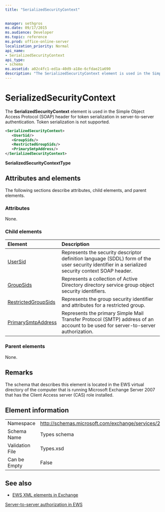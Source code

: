 ```yaml
---
title: "SerializedSecurityContext"
 
 
manager: sethgros
ms.date: 09/17/2015
ms.audience: Developer
ms.topic: reference
ms.prod: office-online-server
localization_priority: Normal
api_name:
- SerializedSecurityContext
api_type:
- schema
ms.assetid: a02c4fc1-ed1a-40d9-a18e-6cfdae21a690
description: "The SerializedSecurityContext element is used in the Simple Object Access Protocol (SOAP) header for token serialization in server-to-server authentication. Token serialization is not supported."
---
```


# SerializedSecurityContext

The **SerializedSecurityContext** element is used in the Simple Object Access Protocol (SOAP) header for token serialization in server-to-server authentication. Token serialization is not supported. 
  
```xml
<SerializedSecurityContext>
   <UserSid/>
   <GroupSids/>
   <RestrictedGroupSids/>
   <PrimarySmtpAddress/>
</SerializedSecurityContext>
```

 **SerializedSecurityContextType**
## Attributes and elements

The following sections describe attributes, child elements, and parent elements.
  
### Attributes

None.
  
### Child elements

|**Element**|**Description**|
|:-----|:-----|
|[UserSid](usersid.md) <br/> |Represents the security descriptor definition language (SDDL) form of the user security identifier in a serialized security context SOAP header.  <br/> |
|[GroupSids](groupsids.md) <br/> |Represents a collection of Active Directory directory service group object security identifiers.  <br/> |
|[RestrictedGroupSids](restrictedgroupsids.md) <br/> |Represents the group security identifier and attributes for a restricted group.  <br/> |
|[PrimarySmtpAddress](primarysmtpaddress.md) <br/> |Represents the primary Simple Mail Transfer Protocol (SMTP) address of an account to be used for server-to-server authorization.  <br/> |
   
### Parent elements

None.
  
## Remarks

The schema that describes this element is located in the EWS virtual directory of the computer that is running Microsoft Exchange Server 2007 that has the Client Access server (CAS) role installed.
  
## Element information

|||
|:-----|:-----|
|Namespace  <br/> |http://schemas.microsoft.com/exchange/services/2006/types  <br/> |
|Schema Name  <br/> |Types schema  <br/> |
|Validation File  <br/> |Types.xsd  <br/> |
|Can be Empty  <br/> |False  <br/> |
   
## See also



- [EWS XML elements in Exchange](ews-xml-elements-in-exchange.md)


[Server-to-server authorization in EWS](https://msdn.microsoft.com/library/f1610a20-672d-448b-8c00-5b0fbcaf31cb%28Office.15%29.aspx)

